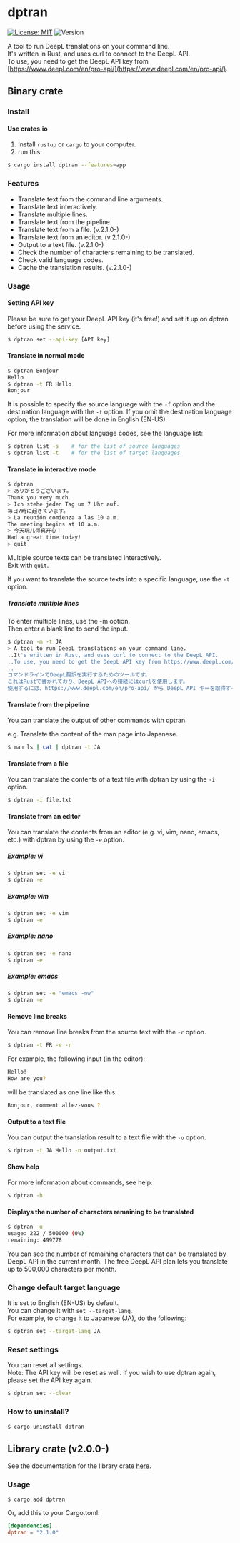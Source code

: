# dptran

[![License: MIT](https://img.shields.io/badge/License-MIT-yellow.svg)](https://opensource.org/licenses/MIT)
![Version](https://img.shields.io/badge/Version-2.1.0-brightgreen.svg)

A tool to run DeepL translations on your command line.   
It's written in Rust, and uses curl to connect to the DeepL API.  
To use, you need to get the DeepL API key from [https://www.deepl.com/en/pro-api/](https://www.deepl.com/en/pro-api/).

## Binary crate
### Install

#### Use crates.io

1. Install ``rustup`` or ``cargo`` to your computer.
2. run this:
```bash
$ cargo install dptran --features=app
```

### Features

- Translate text from the command line arguments.
- Translate text interactively.
- Translate multiple lines.
- Translate text from the pipeline.
- Translate text from a file. (v.2.1.0-)
- Translate text from an editor. (v.2.1.0-)
- Output to a text file. (v.2.1.0-)
- Check the number of characters remaining to be translated.
- Check valid language codes.
- Cache the translation results. (v.2.1.0-)

### Usage

#### Setting API key

Please be sure to get your DeepL API key (it's free!) and set it up on dptran before using the service.

```bash
$ dptran set --api-key [API key]
```

#### Translate in normal mode

```bash
$ dptran Bonjour
Hello
$ dptran -t FR Hello
Bonjour
```

It is possible to specify the source language with the ``-f`` option and the destination language with the ``-t`` option.
If you omit the destination language option, the translation will be done in English (EN-US).  

For more information about language codes, see the language list:  

```bash
$ dptran list -s    # for the list of source languages
$ dptran list -t    # for the list of target languages
```

#### Translate in interactive mode

```bash
$ dptran
> ありがとうございます。
Thank you very much.
> Ich stehe jeden Tag um 7 Uhr auf.
毎日7時に起きています。
> La reunión comienza a las 10 a.m.
The meeting begins at 10 a.m.
> 今天玩儿得真开心！
Had a great time today!
> quit
```

Multiple source texts can be translated interactively.  
Exit with ``quit``.

If you want to translate the source texts into a specific language, use the ``-t`` option. 

##### Translate multiple lines

To enter multiple lines, use the -m option.  
Then enter a blank line to send the input.

```bash
$ dptran -m -t JA
> A tool to run DeepL translations on your command line.
..It's written in Rust, and uses curl to connect to the DeepL API.
..To use, you need to get the DeepL API key from https://www.deepl.com/en/pro-api/.
..
コマンドラインでDeepL翻訳を実行するためのツールです。
これはRustで書かれており、DeepL APIへの接続にはcurlを使用します。
使用するには、https://www.deepl.com/en/pro-api/ から DeepL API キーを取得する必要があります。
```

#### Translate from the pipeline

You can translate the output of other commands with dptran.

e.g. Translate the content of the man page into Japanese.  

```bash
$ man ls | cat | dptran -t JA
```

#### Translate from a file

You can translate the contents of a text file with dptran by using the ``-i`` option.

```bash
$ dptran -i file.txt
```

#### Translate from an editor

You can translate the contents from an editor (e.g. vi, vim, nano, emacs, etc.) with dptran by using the ``-e`` option.

##### Example: vi
```bash
$ dptran set -e vi
$ dptran -e
```

##### Example: vim
```bash
$ dptran set -e vim
$ dptran -e
```

##### Example: nano
```bash
$ dptran set -e nano
$ dptran -e
```

##### Example: emacs
```bash
$ dptran set -e "emacs -nw"
$ dptran -e
```

#### Remove line breaks

You can remove line breaks from the source text with the ``-r`` option.

```bash
$ dptran -t FR -e -r
```
For example, the following input (in the editor):
```bash
Hello!
How are you?
```
will be translated as one line like this:
```bash
Bonjour, comment allez-vous ?
```

#### Output to a text file

You can output the translation result to a text file with the ``-o`` option.

```bash
$ dptran -t JA Hello -o output.txt
```

#### Show help

For more information about commands, see help:  

```bash
$ dptran -h
```

#### Displays the number of characters remaining to be translated

```bash
$ dptran -u
usage: 222 / 500000 (0%)
remaining: 499778
```

You can see the number of remaining characters that can be translated by DeepL API in the current month.
The free DeepL API plan lets you translate up to 500,000 characters per month.

### Change default target language

It is set to English (EN-US) by default.  
You can change it with ``set --target-lang``.  
For example, to change it to Japanese (JA), do the following:

```bash
$ dptran set --target-lang JA
```

### Reset settings

You can reset all settings.  
Note: The API key will be reset as well. If you wish to use dptran again, please set the API key again.  

```bash
$ dptran set --clear
```

### How to uninstall?

```bash
$ cargo uninstall dptran
```

## Library crate (v2.0.0-)
See the documentation for the library crate [here](https://docs.rs/dptran/).

### Usage
```bash
$ cargo add dptran
```
Or, add this to your Cargo.toml:
```toml
[dependencies]
dptran = "2.1.0"
```

